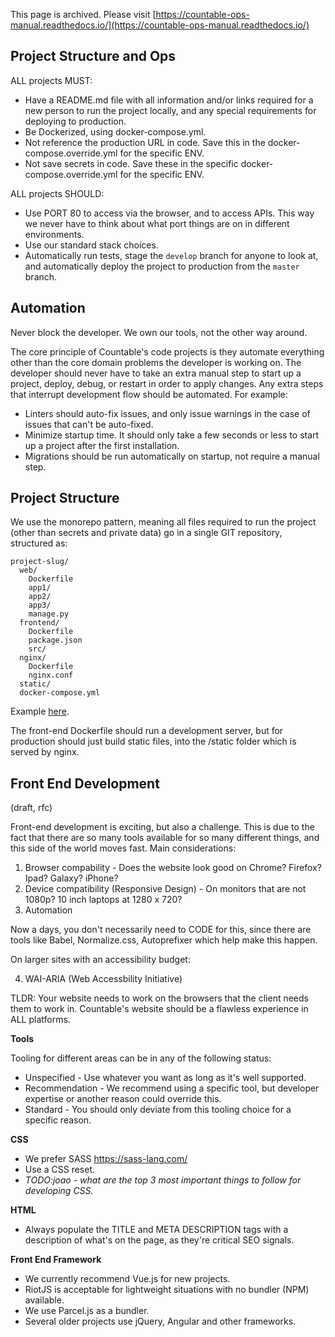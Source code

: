 This page is archived. Please visit [https://countable-ops-manual.readthedocs.io/](https://countable-ops-manual.readthedocs.io/)

## Project Structure and Ops

ALL projects MUST:
  * Have a README.md file with all information and/or links required for a new person to run the project locally, and any special requirements for deploying to production.
  * Be Dockerized, using docker-compose.yml.
  * Not reference the production URL in code. Save this in the docker-compose.override.yml for the specific ENV.
  * Not save secrets in code. Save these in the specific docker-compose.override.yml for the specific ENV.

ALL projects SHOULD:
  * Use PORT 80 to access via the browser, and to access APIs. This way we never have to think about what port things are on in different environments.
  * Use our standard stack choices.
  * Automatically run tests, stage the `develop` branch for anyone to look at, and automatically deploy the project to production from the `master` branch.

## Automation

Never block the developer. We own our tools, not the other way around.

The core principle of Countable's code projects is they automate everything other than the core domain problems the developer is working on. The developer should never have to take an extra manual step to start up a project, deploy, debug, or restart in order to apply changes. Any extra steps that interrupt development flow should be automated. For example:
  * Linters should auto-fix issues, and only issue warnings in the case of issues that can't be auto-fixed.
  * Minimize startup time. It should only take a few seconds or less to start up a project after the first installation.
  * Migrations should be run automatically on startup, not require a manual step.

## Project Structure

We use the monorepo pattern, meaning all files required to run the project (other than secrets and private data) go in a single GIT repository, structured as:

```
project-slug/
  web/
    Dockerfile
    app1/
    app2/
    app3/
    manage.py
  frontend/
    Dockerfile
    package.json
    src/
  nginx/
    Dockerfile
    nginx.conf
  static/
  docker-compose.yml
```

Example [here](https://github.com/countable-web/countable-modern-django).

The front-end Dockerfile should run a development server, but for production should just build static files, into the /static folder which is served by nginx.

## Front End Development
 
 (draft, rfc)
 
  Front-end development is exciting, but also a challenge. This is due to the fact that there are so many tools available for   so many different things, and this side of the world moves fast. Main considerations:
  
  1. Browser compability - Does the website look good on Chrome? Firefox? Ipad? Galaxy? iPhone?
  2. Device compatibility (Responsive Design) - On monitors that are not 1080p? 10 inch laptops at 1280 x 720?
  3. Automation
  
   
  
Now a days, you don't necessarily need to CODE for this, since there are tools like Babel, Normalize.css, Autoprefixer which help make this happen.

On larger sites with an accessibility budget:

 4. WAI-ARIA (Web Accessbility Initiative)

TLDR: Your website needs to work on the browsers that the client needs them to work in. Countable's website should be a flawless experience in ALL platforms.

**Tools**
 
Tooling for different areas can be in any of the following status:
  * Unspecified - Use whatever you want as long as it's well supported.
  * Recommendation - We recommend using a specific tool, but developer expertise or another reason could override this.
  * Standard - You should only deviate from this tooling choice for a specific reason.

**CSS**

  * We prefer SASS https://sass-lang.com/
  * Use a CSS reset.
  * *TODO:joao - what are the top 3 most important things to follow for developing CSS.*
  
**HTML**

  * Always populate the TITLE and META DESCRIPTION tags with a description of what's on the page, as they're critical SEO signals.
    
**Front End Framework**
  
  * We currently recommend Vue.js for new projects.
  * RiotJS is acceptable for lightweight situations with no bundler (NPM) available.
  * We use Parcel.js as a bundler.
  * Several older projects use jQuery, Angular and other frameworks.
 
